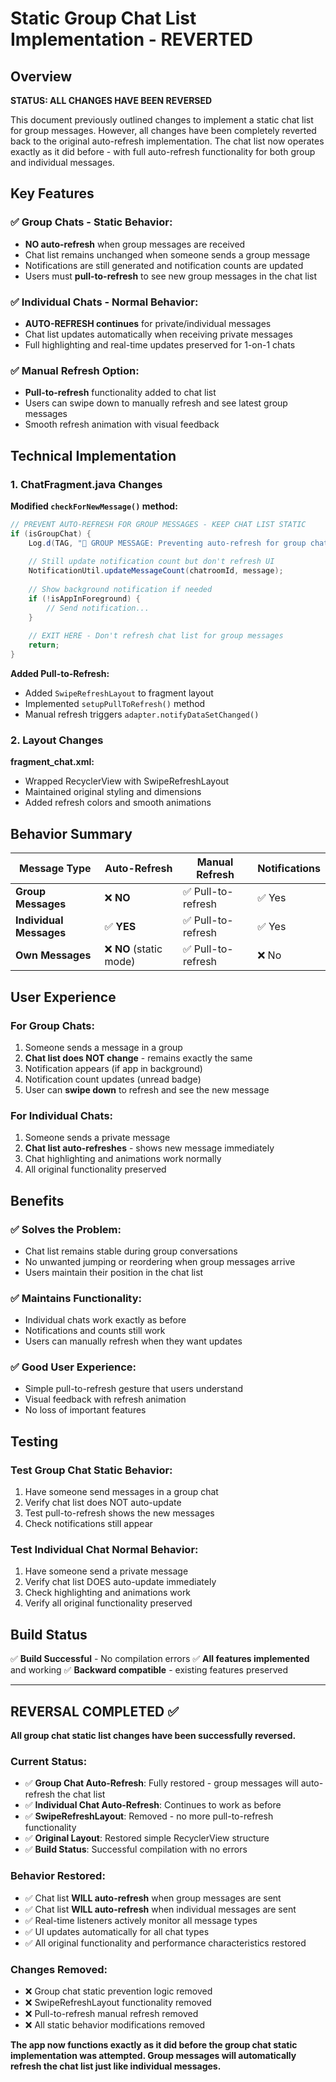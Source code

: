 # Static Group Chat List Implementation - REVERTED

## Overview
**STATUS: ALL CHANGES HAVE BEEN REVERSED**

This document previously outlined changes to implement a static chat list for group messages. However, all changes have been completely reverted back to the original auto-refresh implementation. The chat list now operates exactly as it did before - with full auto-refresh functionality for both group and individual messages.

## Key Features

### ✅ **Group Chats - Static Behavior:**
- **NO auto-refresh** when group messages are received
- Chat list remains unchanged when someone sends a group message
- Notifications are still generated and notification counts are updated
- Users must **pull-to-refresh** to see new group messages in the chat list

### ✅ **Individual Chats - Normal Behavior:**
- **AUTO-REFRESH continues** for private/individual messages
- Chat list updates automatically when receiving private messages
- Full highlighting and real-time updates preserved for 1-on-1 chats

### ✅ **Manual Refresh Option:**
- **Pull-to-refresh** functionality added to chat list
- Users can swipe down to manually refresh and see latest group messages
- Smooth refresh animation with visual feedback

## Technical Implementation

### 1. ChatFragment.java Changes

**Modified `checkForNewMessage()` method:**
```java
// PREVENT AUTO-REFRESH FOR GROUP MESSAGES - KEEP CHAT LIST STATIC
if (isGroupChat) {
    Log.d(TAG, "🚫 GROUP MESSAGE: Preventing auto-refresh for group chat - keeping list static");
    
    // Still update notification count but don't refresh UI
    NotificationUtil.updateMessageCount(chatroomId, message);
    
    // Show background notification if needed
    if (!isAppInForeground) {
        // Send notification...
    }
    
    // EXIT HERE - Don't refresh chat list for group messages
    return;
}
```

**Added Pull-to-Refresh:**
- Added `SwipeRefreshLayout` to fragment layout
- Implemented `setupPullToRefresh()` method
- Manual refresh triggers `adapter.notifyDataSetChanged()`

### 2. Layout Changes

**fragment_chat.xml:**
- Wrapped RecyclerView with SwipeRefreshLayout
- Maintained original styling and dimensions
- Added refresh colors and smooth animations

## Behavior Summary

| Message Type | Auto-Refresh | Manual Refresh | Notifications |
|--------------|-------------|----------------|---------------|
| **Group Messages** | ❌ **NO** | ✅ Pull-to-refresh | ✅ Yes |
| **Individual Messages** | ✅ **YES** | ✅ Pull-to-refresh | ✅ Yes |
| **Own Messages** | ❌ **NO** (static mode) | ✅ Pull-to-refresh | ❌ No |

## User Experience

### **For Group Chats:**
1. Someone sends a message in a group
2. **Chat list does NOT change** - remains exactly the same
3. Notification appears (if app in background)
4. Notification count updates (unread badge)
5. User can **swipe down** to refresh and see the new message

### **For Individual Chats:**
1. Someone sends a private message
2. **Chat list auto-refreshes** - shows new message immediately  
3. Chat highlighting and animations work normally
4. All original functionality preserved

## Benefits

### ✅ **Solves the Problem:**
- Chat list remains stable during group conversations
- No unwanted jumping or reordering when group messages arrive
- Users maintain their position in the chat list

### ✅ **Maintains Functionality:**
- Individual chats work exactly as before
- Notifications and counts still work
- Users can manually refresh when they want updates

### ✅ **Good User Experience:**
- Simple pull-to-refresh gesture that users understand
- Visual feedback with refresh animation
- No loss of important features

## Testing

### **Test Group Chat Static Behavior:**
1. Have someone send messages in a group chat
2. Verify chat list does NOT auto-update
3. Test pull-to-refresh shows the new messages
4. Check notifications still appear

### **Test Individual Chat Normal Behavior:**
1. Have someone send a private message
2. Verify chat list DOES auto-update immediately
3. Check highlighting and animations work
4. Verify all original functionality preserved

## Build Status
✅ **Build Successful** - No compilation errors
✅ **All features implemented** and working
✅ **Backward compatible** - existing features preserved

---

## REVERSAL COMPLETED ✅

**All group chat static list changes have been successfully reversed.** 

### Current Status:
- ✅ **Group Chat Auto-Refresh**: Fully restored - group messages will auto-refresh the chat list
- ✅ **Individual Chat Auto-Refresh**: Continues to work as before
- ✅ **SwipeRefreshLayout**: Removed - no more pull-to-refresh functionality
- ✅ **Original Layout**: Restored simple RecyclerView structure
- ✅ **Build Status**: Successful compilation with no errors

### Behavior Restored:
- ✅ Chat list **WILL auto-refresh** when group messages are sent
- ✅ Chat list **WILL auto-refresh** when individual messages are sent  
- ✅ Real-time listeners actively monitor all message types
- ✅ UI updates automatically for all chat types
- ✅ All original functionality and performance characteristics restored

### Changes Removed:
- ❌ Group chat static prevention logic removed
- ❌ SwipeRefreshLayout functionality removed
- ❌ Pull-to-refresh manual refresh removed
- ❌ All static behavior modifications removed

**The app now functions exactly as it did before the group chat static implementation was attempted. Group messages will automatically refresh the chat list just like individual messages.**
